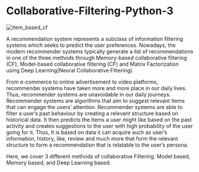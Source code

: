 # Collaborative-Filtering-Python-3
![item_based_cf](https://user-images.githubusercontent.com/57174326/144978083-e2c86c21-bb20-4aef-8061-a882a7d9fd6a.jpg)

A recommendation system represents a subclass of information filtering systems which seeks to predict the user preferences. Nowadays, the modern recommender systems typically generate a list of recommendations in one of the three methods through Memory-based collaborative filtering (CF), Model-based collaborative filtering (CF) and Matrix Factorization using Deep Learning(Neural Collaborative Filtering).


From e-commerce to online advertisement to video platforms, recommender systems have taken more and more place in our daily lives. Thus, recommender systems are unavoidable in our daily journeys. Recommender systems are algorithms that aim to suggest relevant items that can engage the users’ attention. Recommender systems are able to filter a user’s past behaviour by creating a relevant structure based on historical data. It then predicts the items a user might like based on the past activity and creates suggestions to the user with high probability of the user going for it. Thus, It is based on data it can acquire such as user’s information, history, like, review and much more that form the relevant structure to form a recommendation that is relatable to the user’s persona.


Here, we cover 3 different methods of collaborative Filtering. Model based, Memory based, and Deep Learning based. 
